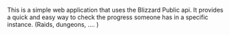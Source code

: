 This is a simple web application that uses the Blizzard Public api. 
It provides a quick and easy way to check the progress someone has in a specific instance. (Raids, dungeons, .... )

